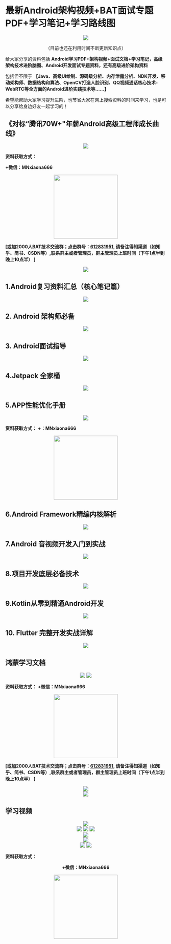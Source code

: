 # 最新Android架构视频+BAT面试专题PDF+学习笔记+学习路线图

<div align=center>
<img src="https://user-images.githubusercontent.com/68420976/129372209-1ac76c1f-b1bc-4c77-82ab-6f75897da3f2.png">
</div>

<p align = center>（目前也还在利用时间不断更新知识点）</p>

给大家分享的资料包括 **Android学习PDF+架构视频+面试文档+学习笔记，高级架构技术进阶脑图、Android开发面试专题资料，还有高级进阶架构资料** 

包括但不限于 **【Java、高级UI绘制、源码级分析、内存泄露分析、NDK开发、移动架构师、数据结构和算法、OpenCV打造人脸识别、QQ视频通话核心技术-WebRTC等全方面的Android进阶实践技术等……】** 

希望能帮助大家学习提升进阶，也节省大家在网上搜索资料的时间来学习，也是可以分享给身边好友一起学习的！

## 《对标“腾讯70W+"年薪Android高级工程师成长曲线》

<div  align = center>
<img src="https://user-images.githubusercontent.com/68420976/120893785-9d5c9480-c647-11eb-88e5-3e16cc2a5816.png">
</div>

**资料获取方式：**

**+微信：MNxiaona666**
<div  align = center>
 <img src="https://user-images.githubusercontent.com/68420976/120615212-a0f6ec80-c48a-11eb-9b2f-9aab3d7782a6.png" width=200px>
</div>

**[或加2000人BAT技术交流群；点击群号：[612831951](https://jq.qq.com/?_wv=1027&k=g3xcTESO), 请备注得知渠道（如知乎、简书、CSDN等）,联系群主或者管理员，群主管理员上班时间（下午1点半到晚上10点半） ]** 

<div  align = center>
<img src="https://user-images.githubusercontent.com/68420976/143443469-209294e1-697a-4cd7-a3c9-74714aede949.png">
</div>

## 1.Android复习资料汇总（核心笔记篇）

<div  align = center>
<img src="https://user-images.githubusercontent.com/68420976/129316602-e1defe9d-0f2d-4a68-9977-0cf9c779dec4.png">
</div>

## 2. Android 架构师必备

<div  align = center>
<img src="https://user-images.githubusercontent.com/68420976/129313140-f8facc69-12e4-476d-83ec-ab18058c3501.png">
</div>

## 3. Android面试指导

<div  align = center>
<img src="https://user-images.githubusercontent.com/68420976/129372341-8d2e3c79-9833-4ccb-9688-bc26cb0369ae.png">
</div>

## 4.Jetpack 全家桶

<div  align = center>
<img src="https://user-images.githubusercontent.com/68420976/129313318-557bd806-63d7-4209-b8f0-7555d6477d52.png">
</div>

## 5.APP性能优化手册
<div  align = center>
<img src="https://user-images.githubusercontent.com/68420976/129313477-a4477702-ad6b-45aa-8fc1-f88c62bedb83.png">
</div>

 **资料获取方式：**
**+：MNxiaona666**
<div  align = center>
 <img src="https://user-images.githubusercontent.com/68420976/120615212-a0f6ec80-c48a-11eb-9b2f-9aab3d7782a6.png" width=200px>
</div> 

## 6.Android Framework精编内核解析

<div  align = center>
<img src="https://user-images.githubusercontent.com/68420976/129313665-62574c06-330b-4ebf-8698-4b5eb60e2418.png">
</div>

## 7.Android 音视频开发入门到实战
<div  align = center>
<img src="https://user-images.githubusercontent.com/68420976/129316102-454a62fb-65d7-4002-8d41-7153e692cd10.png">
</div>

## 8.项目开发底层必备技术
<div  align = center>
<img src="https://user-images.githubusercontent.com/68420976/129314822-c33d65ee-2ef3-4159-9da4-bdb0fbf388ce.png">
</div>

## 9.Kotlin从零到精通Android开发
<div  align = center>
<img src="https://user-images.githubusercontent.com/68420976/129314968-a393818f-f13e-4646-ac18-f229fb0e6d43.png">
</div>

## 10. Flutter 完整开发实战详解
<div  align = center>
<img src="https://user-images.githubusercontent.com/68420976/129315708-3f098221-7b14-4761-a5d2-4c1fa53b7544.png">
</div>

## 鸿蒙学习文档

<div  align = center>
<img src="https://user-images.githubusercontent.com/68420976/121311433-ffaee100-c936-11eb-9656-0ce4dcf81407.png">
<img src="https://user-images.githubusercontent.com/68420976/121311639-2f5de900-c937-11eb-9188-82e648b0c065.png">
</div>

 **资料获取方式：**
**+微信：MNxiaona666**
<div  align = center>
 <img src="https://user-images.githubusercontent.com/68420976/120615212-a0f6ec80-c48a-11eb-9b2f-9aab3d7782a6.png" width=200px>
</div> 
 
**[或加2000人BAT技术交流群；点击群号：[612831951](https://jq.qq.com/?_wv=1027&k=g3xcTESO), 请备注得知渠道（如知乎、简书、CSDN等）,联系群主或者管理员，群主管理员上班时间（下午1点半到晚上10点半） ]**

<div  align = center>
<img src="https://user-images.githubusercontent.com/68420976/143443397-4b09539e-cceb-44f5-a494-340e3adc140b.png">
</div>

<div  align = center>
<img src="https://user-images.githubusercontent.com/68420976/129372460-697f3434-b323-4947-9800-07960762cb3b.png">
</div>

## 学习视频

<div  align = center>
<img src="https://user-images.githubusercontent.com/68420976/129372529-8b3cb944-7d01-47d4-9ecc-4dcfe24a27b8.png">
</div>

<div  align = center>
<img src="https://user-images.githubusercontent.com/68420976/129372808-f90e9cfb-1a91-473c-a0bd-5d4dd01583fd.png">
<img src="https://upload-images.jianshu.io/upload_images/16810022-480134fc915f32cb.png?imageMogr2/auto-orient/strip|imageView2/2/w/860/format/webp">
<img src="https://upload-images.jianshu.io/upload_images/16810022-907aae3b0f8dbe4d.png?imageMogr2/auto-orient/strip|imageView2/2/format/webp">
</div>
<div  align = center>
<img src="https://user-images.githubusercontent.com/68420976/129373018-bc3c1615-1799-4967-baed-90f664cb698e.png">
</div>

<div  align = center>
<img src="https://user-images.githubusercontent.com/68420976/129372809-eb318e22-840c-473c-a7cb-19fc65b24e34.png">
</div>

<div  align = center>
<img src="https://user-images.githubusercontent.com/68420976/129372810-72cd2a24-c5e0-490a-9c56-024db8cac972.png">
<img src="https://user-images.githubusercontent.com/68420976/143443640-d6e289a1-de87-44da-a277-795659e8e145.png">
</div>
 
 **资料获取方式：**

<div  align = center>

**+微信：MNxiaona666**
 
<img src="https://user-images.githubusercontent.com/68420976/120615212-a0f6ec80-c48a-11eb-9b2f-9aab3d7782a6.png" width=200px>
</div>
